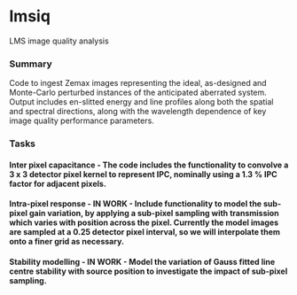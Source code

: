 # lmsiq
LMS image quality analysis

### Summary
Code to ingest Zemax images representing the ideal, as-designed and Monte-Carlo perturbed instances of the anticipated aberrated system. Output includes en-slitted energy and line profiles along both the spatial and spectral directions, along with the wavelength dependence of key image quality performance parameters.  

### Tasks
#### Inter pixel capacitance - The code includes the functionality to convolve a 3 x 3 detector pixel kernel to represent IPC, nominally using a 1.3 % IPC factor for adjacent pixels.

#### Intra-pixel response - IN WORK - Include functionality to model the sub-pixel gain variation, by applying a sub-pixel sampling with transmission which varies with position across the pixel.  Currently the model images are sampled at a 0.25 detector pixel interval, so we will interpolate them onto a finer grid as necessary. 

#### Stability modelling - IN WORK - Model the variation of Gauss fitted line centre stability with source position to investigate the impact of sub-pixel sampling.  
